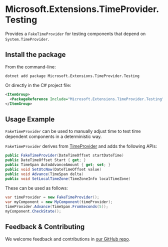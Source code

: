 # Microsoft.Extensions.TimeProvider.Testing

Provides a `FakeTimeProvider` for testing components that depend on `System.TimeProvider`.

## Install the package

From the command-line:

```console
dotnet add package Microsoft.Extensions.TimeProvider.Testing
```

Or directly in the C# project file:

```xml
<ItemGroup>
  <PackageReference Include="Microsoft.Extensions.TimeProvider.Testing" Version="[CURRENTVERSION]" />
</ItemGroup>
```

## Usage Example

`FakeTimeProvider` can be used to manually adjust time to test time dependent components in a deterministic way.

`FakeTimeProvider` derives from [TimeProvider](https://learn.microsoft.com/dotnet/api/system.timeprovider) and adds the following APIs:

```csharp
public FakeTimeProvider(DateTimeOffset startDateTime)
public DateTimeOffset Start { get; }
public TimeSpan AutoAdvanceAmount { get; set; }
public void SetUtcNow(DateTimeOffset value)
public void Advance(TimeSpan delta)
public void SetLocalTimeZone(TimeZoneInfo localTimeZone)
```

These can be used as follows:

```csharp
var timeProvider = new FakeTimeProvider();
var myComponent = new MyComponent(timeProvider);
timeProvider.Advance(TimeSpan.FromSeconds(5));
myComponent.CheckState();
```

## Feedback & Contributing

We welcome feedback and contributions in [our GitHub repo](https://github.com/dotnet/extensions).
